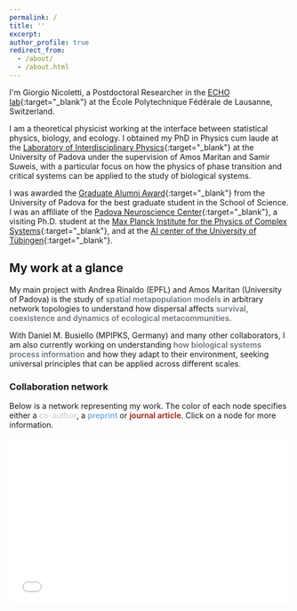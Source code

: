 ```yaml
---
permalink: /
title: ''
excerpt:
author_profile: true
redirect_from:
  - /about/
  - /about.html
---
```


I'm Giorgio Nicoletti, a Postdoctoral Researcher in the [ECHO lab](https://www.epfl.ch/labs/echo/){:target="_blank"}<!--_--> at the École Polytechnique Fédérale de Lausanne, Switzerland.

I am a theoretical physicist working at the interface between statistical physics, biology, and ecology. I obtained my PhD in Physics cum laude at the [Laboratory of Interdisciplinary Physics](https://liphlab.com/){:target="_blank"}<!--_--> at the University of Padova under the supervision of Amos Maritan and Samir Suweis, with a particular focus on how the physics of phase transition and critical systems can be applied to the study of biological systems.

I was awarded the [Graduate Alumni Award](https://www.alumniunipd.it/blog/event/alumni-awards-2022-storie-di-eccellenza/){:target="_blank"}<!--_--> from the University of Padova for the best graduate student in the School of Science. I was an affiliate of the [Padova Neuroscience Center](https://pnc.unipd.it/){:target="_blank"}<!--_-->, a visiting Ph.D. student at the [Max Planck Institute for the Physics of Complex Systems](https://www.pks.mpg.de/){:target="_blank"}<!--_-->, and at the [AI center of the University of Tübingen](https://uni-tuebingen.de/fakultaeten/mathematisch-naturwissenschaftliche-fakultaet/fachbereiche/informatik/lehrstuehle/self-organization-and-optimality-in-neuronal-networks/){:target="_blank"}<!--_-->.


## My work at a glance
My main project with Andrea Rinaldo (EPFL) and Amos Maritan (University of Padova) is the study of <span style="color:#6c757d;font-weight:600;">spatial metapopulation models</span> in arbitrary network topologies to understand how dispersal affects <span style="color:#6c757d;font-weight:600;">survival, coexistence and dynamics of ecological metacommunities</span>.

With Daniel M. Busiello (MPIPKS, Germany) and many other collaborators, I am also currently working on understanding <span style="color:#6c757d;font-weight:600;">how biological systems process information</span> and how they adapt to their environment, seeking universal principles that can be applied across different scales.

### Collaboration network
Below is a network representing my work. The color of each node specifies either a <span style="color:#d6d2d2;font-weight:600;">co-author</span>, a <span style="color:#79addc;font-weight:600;">preprint</span> or <span style="color:#9e1910;font-weight:600;">journal article</span>. Click on a node for more information.

 <iframe src="/collab_net/network.html" height="300" width="100%" style="border: none"></iframe>
